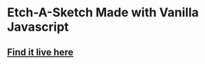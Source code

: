 # Etch-A-Sketch Made with Vanilla Javascript
## [Find it live here](https://zactredger.github.io/etch-a-sketch/)
